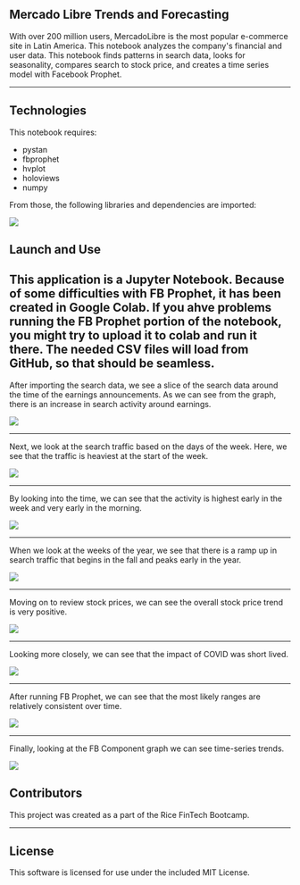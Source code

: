 ## Mercado Libre Trends and Forecasting

With over 200 million users, MercadoLibre is the most popular e-commerce site in Latin America. This notebook analyzes the company's financial and user data.  This notebook finds patterns in search data, looks for seasonality, compares search to stock price, and creates a time series model with Facebook Prophet.

---

## Technologies

This notebook requires:
- pystan
- fbprophet
- hvplot
- holoviews
- numpy

From those, the following libraries and dependencies are imported:

![](./img/1.png)

## Launch and Use

This application is a Jupyter Notebook.  Because of some difficulties with FB Prophet, it has been created in Google Colab.  If you ahve problems running the FB Prophet portion of the notebook, you might try to upload it to colab and run it there.  The needed CSV files will load from GitHub, so that should be seamless.
---

After importing the search data, we see a slice of the search data around the time of the earnings announcements.  As we can see from the graph, there is an increase in search activity around earnings.

![](./img/2.png)

---

Next, we look at the search traffic based on the days of the week.  Here, we see that the traffic is heaviest at the start of the week.

![](./img/3.png)

---

By looking into the time, we can see that the activity is highest early in the week and very early in the morning.

![](./img/4.png)

---

When we look at the weeks of the year, we see that there is a ramp up in search traffic that begins in the fall and peaks early in the year.

![](./img/5.png)

---

Moving on to review stock prices, we can see the overall stock price trend is very positive.

![](./img/6.png)

---

Looking more closely, we can see that the impact of COVID was short lived.

![](./img/7.png)

---

After running FB Prophet, we can see that the most likely ranges are relatively consistent over time.

![](./img/8.png)

---

Finally, looking at the FB Component graph we can see time-series trends.

![](./img/9.png)


## Contributors

This project was created as a part of the Rice FinTech Bootcamp.

---

## License

This software is licensed for use under the included MIT License.
